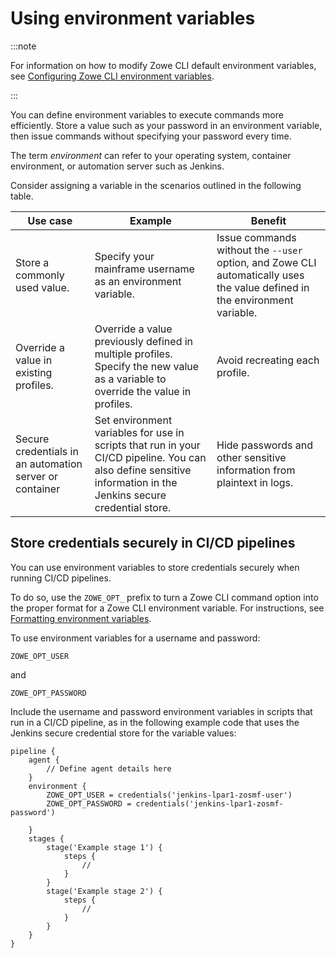 # Using environment variables

:::note

For information on how to modify Zowe CLI default environment variables, see [Configuring Zowe CLI environment variables](cli-configuringcli-ev.md).

:::

You can define environment variables to execute commands more efficiently. Store a value such as your password in an environment variable, then issue commands without specifying your password every time. 

The term *environment* can refer to your operating system, container environment, or automation server such as Jenkins.

Consider assigning a variable in the scenarios outlined in the following table.

| Use case | Example | Benefit |
| - | - | - |
| Store a commonly used value. | Specify your mainframe username as an environment variable. | Issue commands without the `--user` option, and Zowe CLI automatically uses the value defined in the environment variable. |
| Override a value in existing profiles. | Override a value previously defined in multiple profiles. Specify the new value as a variable to override the value in profiles. | Avoid recreating each profile. |
| Secure credentials in an automation server or container | Set environment variables for use in scripts that run in your CI/CD pipeline. You can also define sensitive information in the Jenkins secure credential store. | Hide passwords and other sensitive information from plaintext in logs. |

## Store credentials securely in CI/CD pipelines

You can use environment variables to store credentials securely when running CI/CD pipelines.

To do so, use the `ZOWE_OPT_` prefix to turn a Zowe CLI command option into the proper format for a Zowe CLI environment variable. For instructions, see [Formatting environment variables](../user-guide/cli-using-formatting-environment-variables.md).

To use environment variables for a username and password:

```
ZOWE_OPT_USER
```

and

```
ZOWE_OPT_PASSWORD
```

Include the username and password environment variables in scripts that run in a CI/CD pipeline, as in the following example code that uses the Jenkins secure credential store for the variable values:

```
pipeline {
    agent {
        // Define agent details here
    }
    environment {
        ZOWE_OPT_USER = credentials('jenkins-lpar1-zosmf-user')
        ZOWE_OPT_PASSWORD = credentials('jenkins-lpar1-zosmf-password')

    }
    stages {
        stage('Example stage 1') {
            steps {
                //
            }
        }
        stage('Example stage 2') {
            steps {
                //
            }
        }
    }
}
```
